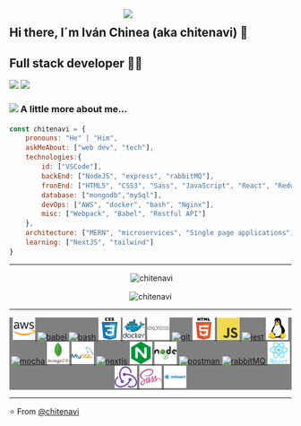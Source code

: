 <img align='right' src="https://media.giphy.com/media/SWoSkN6DxTszqIKEqv/giphy.gif" width="300">

## Hi there, I´m Iván Chinea (aka chitenavi) 👋
## Full stack developer 👨‍💻

[![](https://img.shields.io/badge/LinkedIn-chitenavi-blue)](https://www.linkedin.com/in/ivan-chinea-tejera-b383601b1/)
[![](https://img.shields.io/badge/Gmail-chitenavi%40gmail.com-red)](mailto:chitenavi@gmail.com)

### <img src="https://media.giphy.com/media/4N1IrSfdjsS9TlUuzD/giphy.gif" width="50"> A little more about me...

```javascript
const chitenavi = {
    pronouns: "He" | "Him",
    askMeAbout: ["web dev", "tech"],
    technologies:{
        id: ["VSCode"],
        backEnd: ["NodeJS", "express", "rabbitMQ"],
        fronEnd: ["HTML5", "CSS3", "Sass", "JavaScript", "React", "Redux"],
        database: ["mongodb","mySql"],
        devOps: ["AWS", "docker", "bash", "Nginx"],
        misc: ["Webpack", "Babel", "Restful API"]
    },
    architecture: ["MERN", "microservices", "Single page applications"],
    learning: ["NextJS", "tailwind"]
}
```

---

<p align="center">&nbsp;<img align="center" src="https://github-readme-stats.vercel.app/api?username=chitenavi&show_icons=true&locale=en" alt="chitenavi" /></p>
<p align="center"><img align="center" src="https://github-readme-streak-stats.herokuapp.com/?user=chitenavi&" alt="chitenavi" /></p>

---

<p align="center" style="background-color:grey;" > <a href="https://aws.amazon.com" target="_blank"> <img src="https://raw.githubusercontent.com/devicons/devicon/master/icons/amazonwebservices/amazonwebservices-original-wordmark.svg" alt="aws" width="40" height="40"/> </a> <a href="https://babeljs.io/" target="_blank"> <img src="https://www.vectorlogo.zone/logos/babeljs/babeljs-icon.svg" alt="babel" width="40" height="40"/> </a> <a href="https://www.gnu.org/software/bash/" target="_blank"> <img src="https://www.vectorlogo.zone/logos/gnu_bash/gnu_bash-icon.svg" alt="bash" width="40" height="40"/> </a> <a href="https://www.w3schools.com/css/" target="_blank"> <img src="https://raw.githubusercontent.com/devicons/devicon/master/icons/css3/css3-original-wordmark.svg" alt="css3" width="40" height="40"/> </a> <a href="https://www.docker.com/" target="_blank"> <img src="https://raw.githubusercontent.com/devicons/devicon/master/icons/docker/docker-original-wordmark.svg" alt="docker" width="40" height="40"/> </a> <a href="https://expressjs.com" target="_blank"> <img src="https://raw.githubusercontent.com/devicons/devicon/master/icons/express/express-original-wordmark.svg" alt="express" width="40" height="40"/> </a> <a href="https://git-scm.com/" target="_blank"> <img src="https://www.vectorlogo.zone/logos/git-scm/git-scm-icon.svg" alt="git" width="40" height="40"/> </a> <a href="https://www.w3.org/html/" target="_blank"> <img src="https://raw.githubusercontent.com/devicons/devicon/master/icons/html5/html5-original-wordmark.svg" alt="html5" width="40" height="40"/> </a> <a href="https://developer.mozilla.org/en-US/docs/Web/JavaScript" target="_blank"> <img src="https://raw.githubusercontent.com/devicons/devicon/master/icons/javascript/javascript-original.svg" alt="javascript" width="40" height="40"/> </a> <a href="https://jestjs.io" target="_blank"> <img src="https://www.vectorlogo.zone/logos/jestjsio/jestjsio-icon.svg" alt="jest" width="40" height="40"/> </a> <a href="https://www.linux.org/" target="_blank"> <img src="https://raw.githubusercontent.com/devicons/devicon/master/icons/linux/linux-original.svg" alt="linux" width="40" height="40"/> </a> <a href="https://mochajs.org" target="_blank"> <img src="https://www.vectorlogo.zone/logos/mochajs/mochajs-icon.svg" alt="mocha" width="40" height="40"/> </a> <a href="https://www.mongodb.com/" target="_blank"> <img src="https://raw.githubusercontent.com/devicons/devicon/master/icons/mongodb/mongodb-original-wordmark.svg" alt="mongodb" width="40" height="40"/> </a> <a href="https://www.mysql.com/" target="_blank"> <img src="https://raw.githubusercontent.com/devicons/devicon/master/icons/mysql/mysql-original-wordmark.svg" alt="mysql" width="40" height="40"/> </a> <a href="https://nextjs.org/" target="_blank"> <img src="https://cdn.worldvectorlogo.com/logos/nextjs-3.svg" alt="nextjs" width="40" height="40"/> </a> <a href="https://www.nginx.com" target="_blank"> <img src="https://raw.githubusercontent.com/devicons/devicon/master/icons/nginx/nginx-original.svg" alt="nginx" width="40" height="40"/> </a> <a href="https://nodejs.org" target="_blank"> <img src="https://raw.githubusercontent.com/devicons/devicon/master/icons/nodejs/nodejs-original-wordmark.svg" alt="nodejs" width="40" height="40"/> </a> <a href="https://postman.com" target="_blank"> <img src="https://www.vectorlogo.zone/logos/getpostman/getpostman-icon.svg" alt="postman" width="40" height="40"/> </a> <a href="https://www.rabbitmq.com" target="_blank"> <img src="https://www.vectorlogo.zone/logos/rabbitmq/rabbitmq-icon.svg" alt="rabbitMQ" width="40" height="40"/> </a> <a href="https://reactjs.org/" target="_blank"> <img src="https://raw.githubusercontent.com/devicons/devicon/master/icons/react/react-original-wordmark.svg" alt="react" width="40" height="40"/> </a> <a href="https://redux.js.org" target="_blank"> <img src="https://raw.githubusercontent.com/devicons/devicon/master/icons/redux/redux-original.svg" alt="redux" width="40" height="40"/> </a> <a href="https://sass-lang.com" target="_blank"> <img src="https://raw.githubusercontent.com/devicons/devicon/master/icons/sass/sass-original.svg" alt="sass" width="40" height="40"/> </a> <a href="https://webpack.js.org" target="_blank"> <img src="https://raw.githubusercontent.com/devicons/devicon/d00d0969292a6569d45b06d3f350f463a0107b0d/icons/webpack/webpack-original-wordmark.svg" alt="webpack" width="40" height="40"/> </a> </p>

---

⭐️ From [@chitenavi](https://github.com/chitenavi)

<!--
**chitenavi/chitenavi** is a ✨ _special_ ✨ repository because its `README.md` (this file) appears on your GitHub profile.
<h1 align="center">Hi 👋, I'm Ivan Chinea</h1>
<h3 align="center">A passionate full-stack web developer certified by KeepCoding. I´m from Tenerife, Canary Islands, Spain</h3>

- 🔭 I’m currently working on [MarketPlace](wallaclone.chitenavi-dev.com)

- 🌱 I’m currently learning **NextJS, tailwind**

- 👨‍💻 All of my projects are available at [chitenavi-dev.com](chitenavi-dev.com)

Here are some ideas to get you started:

- 🔭 I’m currently working on ...
- 🌱 I’m currently learning ...
- 👯 I’m looking to collaborate on ...
- 🤔 I’m looking for help with ...
- 💬 Ask me about ...
- 📫 How to reach me: ...
- 😄 Pronouns: ...
- ⚡ Fun fact: ...
-->
